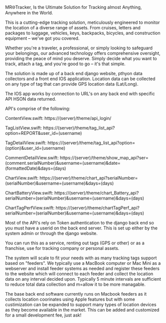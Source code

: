 
MR🌐Tracker, Is the Ultimate Solution for Tracking almost Anything, Anywhere in the World.

This is a cutting-edge tracking solution, meticulously engineered to monitor the location of a diverse range of assets. From cruises, letters and packages to luggage, vehicles, keys, backpacks, bicycles, and construction equipment – we've got you covered. 

Whether you're a traveler, a professional, or simply looking to safeguard your belongings, our advanced technology offers comprehensive oversight, providing the peace of mind you deserve. Simply decide what you want to track, attach a tag, and you're good to go – it's that simple.

The solution is made up of a back end django website, pthyon data collectors and a front end IOS application. Location data can be collected on any type of tag that can provide GPS location data (Lat/Long).

The IOS app works by connection to URL's on any back end with specific API HSON data returned.

API's comprise of the following:

ContentView.swift:
https://\(server)/theme/api_login/

TagListView.swift:
https://\(server)/theme/tag_list_api?option=REPORT&user_id=\(username)

TagDetailView.swift:
https://\(server)/theme/tag_list_api?option=\(option)&user_id=\(username)

CommentDetailView.swift:
https://\(server)/theme/show_map_api?ser=\(comment.serialNumber)&username=\(username)&date=\(formattedDate)&days=\(days)

ChartView.swift:
https://\(server)/theme/chart_api?serialNumber=\(serialNumber)&username=\(username)&days=\(days)

ChartBatteryView.swift:
https://\(server)/theme/chart_Battery_api?serialNumber=\(serialNumber)&username=\(username)&days=\(days)

ChartTagPerfView.swift:
https://\(server)/theme/chartTagPerf_api?serialNumber=\(serialNumber)&username=\(username)&days=\(days)

Most of the API's rely on Token authentication to the django back end so you must have a userid on the back end server. This is set up either by the system admin or through the django website.

You can run this as a service, renting out tags (GPS or other) or as a franchise, use for tracking company or personal assets.

The system will scale to fit your needs with as many tracking tags support based on "feeders". We typically use a MacBook computer or Mac Mini as a webserver and install feeder systems as needed and register these feeders to the website which will connect to each feeder and collect the location data on any interval decided upon. Typically 5 minute intervals are sufficient to reduce total data collection and m=allow it to be more managable.

The base back end software currently runs on Macbook feeders as it collects location coorinates using Apple features but with some custimization can be expanded to support many types of location devices as they become available in the market. This can be added and customized for a small development fee, just ask!

